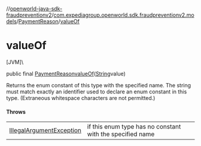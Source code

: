 //[openworld-java-sdk-fraudpreventionv2](../../../index.md)/[com.expediagroup.openworld.sdk.fraudpreventionv2.models](../index.md)/[PaymentReason](index.md)/[valueOf](value-of.md)

# valueOf

[JVM]\

public final [PaymentReason](index.md)[valueOf](value-of.md)([String](https://docs.oracle.com/javase/8/docs/api/java/lang/String.html)value)

Returns the enum constant of this type with the specified name. The string must match exactly an identifier used to declare an enum constant in this type. (Extraneous whitespace characters are not permitted.)

#### Throws

| | |
|---|---|
| [IllegalArgumentException](https://kotlinlang.org/api/latest/jvm/stdlib/kotlin/-illegal-argument-exception/index.html) | if this enum type has no constant with the specified name |
